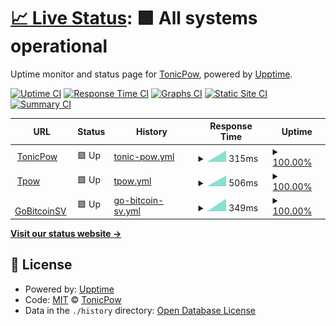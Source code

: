 # [📈 Live Status](https://status.tonicpow.com): <!--live status--> **🟩 All systems operational**

Uptime monitor and status page for [TonicPow](https://tonicpow.com), powered by [Upptime](https://github.com/upptime/upptime).

[![Uptime CI](https://github.com/tonicpow/status/workflows/Uptime%20CI/badge.svg)](https://github.com/tonicpow/status/actions?query=workflow%3A%22Uptime+CI%22)
[![Response Time CI](https://github.com/tonicpow/status/workflows/Response%20Time%20CI/badge.svg)](https://github.com/tonicpow/status/actions?query=workflow%3A%22Response+Time+CI%22)
[![Graphs CI](https://github.com/tonicpow/status/workflows/Graphs%20CI/badge.svg)](https://github.com/tonicpow/status/actions?query=workflow%3A%22Graphs+CI%22)
[![Static Site CI](https://github.com/tonicpow/status/workflows/Static%20Site%20CI/badge.svg)](https://github.com/tonicpow/status/actions?query=workflow%3A%22Static+Site+CI%22)
[![Summary CI](https://github.com/tonicpow/status/workflows/Summary%20CI/badge.svg)](https://github.com/tonicpow/status/actions?query=workflow%3A%22Summary+CI%22)

<!--start: status pages-->
<!-- This summary is generated by Upptime (https://github.com/upptime/upptime) -->
<!-- Do not edit this manually, your changes will be overwritten -->
<!-- prettier-ignore -->
| URL | Status | History | Response Time | Uptime |
| --- | ------ | ------- | ------------- | ------ |
| <img alt="" src="https://tonicpow.com/favicon-32x32.png" height="13"> [TonicPow](https://tonicpow.com) | 🟩 Up | [tonic-pow.yml](https://github.com/tonicpow/status/commits/HEAD/history/tonic-pow.yml) | <details><summary><img alt="Response time graph" src="./graphs/tonic-pow/response-time-week.png" height="20"> 315ms</summary><br><a href="https://status.tonicpow.com/history/tonic-pow"><img alt="Response time 315" src="https://img.shields.io/endpoint?url=https%3A%2F%2Fraw.githubusercontent.com%2Ftonicpow%2Fstatus%2FHEAD%2Fapi%2Ftonic-pow%2Fresponse-time.json"></a><br><a href="https://status.tonicpow.com/history/tonic-pow"><img alt="24-hour response time 315" src="https://img.shields.io/endpoint?url=https%3A%2F%2Fraw.githubusercontent.com%2Ftonicpow%2Fstatus%2FHEAD%2Fapi%2Ftonic-pow%2Fresponse-time-day.json"></a><br><a href="https://status.tonicpow.com/history/tonic-pow"><img alt="7-day response time 315" src="https://img.shields.io/endpoint?url=https%3A%2F%2Fraw.githubusercontent.com%2Ftonicpow%2Fstatus%2FHEAD%2Fapi%2Ftonic-pow%2Fresponse-time-week.json"></a><br><a href="https://status.tonicpow.com/history/tonic-pow"><img alt="30-day response time 315" src="https://img.shields.io/endpoint?url=https%3A%2F%2Fraw.githubusercontent.com%2Ftonicpow%2Fstatus%2FHEAD%2Fapi%2Ftonic-pow%2Fresponse-time-month.json"></a><br><a href="https://status.tonicpow.com/history/tonic-pow"><img alt="1-year response time 315" src="https://img.shields.io/endpoint?url=https%3A%2F%2Fraw.githubusercontent.com%2Ftonicpow%2Fstatus%2FHEAD%2Fapi%2Ftonic-pow%2Fresponse-time-year.json"></a></details> | <details><summary><a href="https://status.tonicpow.com/history/tonic-pow">100.00%</a></summary><a href="https://status.tonicpow.com/history/tonic-pow"><img alt="All-time uptime 100.00%" src="https://img.shields.io/endpoint?url=https%3A%2F%2Fraw.githubusercontent.com%2Ftonicpow%2Fstatus%2FHEAD%2Fapi%2Ftonic-pow%2Fuptime.json"></a><br><a href="https://status.tonicpow.com/history/tonic-pow"><img alt="24-hour uptime 100.00%" src="https://img.shields.io/endpoint?url=https%3A%2F%2Fraw.githubusercontent.com%2Ftonicpow%2Fstatus%2FHEAD%2Fapi%2Ftonic-pow%2Fuptime-day.json"></a><br><a href="https://status.tonicpow.com/history/tonic-pow"><img alt="7-day uptime 100.00%" src="https://img.shields.io/endpoint?url=https%3A%2F%2Fraw.githubusercontent.com%2Ftonicpow%2Fstatus%2FHEAD%2Fapi%2Ftonic-pow%2Fuptime-week.json"></a><br><a href="https://status.tonicpow.com/history/tonic-pow"><img alt="30-day uptime 100.00%" src="https://img.shields.io/endpoint?url=https%3A%2F%2Fraw.githubusercontent.com%2Ftonicpow%2Fstatus%2FHEAD%2Fapi%2Ftonic-pow%2Fuptime-month.json"></a><br><a href="https://status.tonicpow.com/history/tonic-pow"><img alt="1-year uptime 100.00%" src="https://img.shields.io/endpoint?url=https%3A%2F%2Fraw.githubusercontent.com%2Ftonicpow%2Fstatus%2FHEAD%2Fapi%2Ftonic-pow%2Fuptime-year.json"></a></details>
| <img alt="" src="https://tonicpow.com/favicon-32x32.png" height="13"> [Tpow](https://tpow.app) | 🟩 Up | [tpow.yml](https://github.com/tonicpow/status/commits/HEAD/history/tpow.yml) | <details><summary><img alt="Response time graph" src="./graphs/tpow/response-time-week.png" height="20"> 506ms</summary><br><a href="https://status.tonicpow.com/history/tpow"><img alt="Response time 506" src="https://img.shields.io/endpoint?url=https%3A%2F%2Fraw.githubusercontent.com%2Ftonicpow%2Fstatus%2FHEAD%2Fapi%2Ftpow%2Fresponse-time.json"></a><br><a href="https://status.tonicpow.com/history/tpow"><img alt="24-hour response time 506" src="https://img.shields.io/endpoint?url=https%3A%2F%2Fraw.githubusercontent.com%2Ftonicpow%2Fstatus%2FHEAD%2Fapi%2Ftpow%2Fresponse-time-day.json"></a><br><a href="https://status.tonicpow.com/history/tpow"><img alt="7-day response time 506" src="https://img.shields.io/endpoint?url=https%3A%2F%2Fraw.githubusercontent.com%2Ftonicpow%2Fstatus%2FHEAD%2Fapi%2Ftpow%2Fresponse-time-week.json"></a><br><a href="https://status.tonicpow.com/history/tpow"><img alt="30-day response time 506" src="https://img.shields.io/endpoint?url=https%3A%2F%2Fraw.githubusercontent.com%2Ftonicpow%2Fstatus%2FHEAD%2Fapi%2Ftpow%2Fresponse-time-month.json"></a><br><a href="https://status.tonicpow.com/history/tpow"><img alt="1-year response time 506" src="https://img.shields.io/endpoint?url=https%3A%2F%2Fraw.githubusercontent.com%2Ftonicpow%2Fstatus%2FHEAD%2Fapi%2Ftpow%2Fresponse-time-year.json"></a></details> | <details><summary><a href="https://status.tonicpow.com/history/tpow">100.00%</a></summary><a href="https://status.tonicpow.com/history/tpow"><img alt="All-time uptime 100.00%" src="https://img.shields.io/endpoint?url=https%3A%2F%2Fraw.githubusercontent.com%2Ftonicpow%2Fstatus%2FHEAD%2Fapi%2Ftpow%2Fuptime.json"></a><br><a href="https://status.tonicpow.com/history/tpow"><img alt="24-hour uptime 100.00%" src="https://img.shields.io/endpoint?url=https%3A%2F%2Fraw.githubusercontent.com%2Ftonicpow%2Fstatus%2FHEAD%2Fapi%2Ftpow%2Fuptime-day.json"></a><br><a href="https://status.tonicpow.com/history/tpow"><img alt="7-day uptime 100.00%" src="https://img.shields.io/endpoint?url=https%3A%2F%2Fraw.githubusercontent.com%2Ftonicpow%2Fstatus%2FHEAD%2Fapi%2Ftpow%2Fuptime-week.json"></a><br><a href="https://status.tonicpow.com/history/tpow"><img alt="30-day uptime 100.00%" src="https://img.shields.io/endpoint?url=https%3A%2F%2Fraw.githubusercontent.com%2Ftonicpow%2Fstatus%2FHEAD%2Fapi%2Ftpow%2Fuptime-month.json"></a><br><a href="https://status.tonicpow.com/history/tpow"><img alt="1-year uptime 100.00%" src="https://img.shields.io/endpoint?url=https%3A%2F%2Fraw.githubusercontent.com%2Ftonicpow%2Fstatus%2FHEAD%2Fapi%2Ftpow%2Fuptime-year.json"></a></details>
| <img alt="" src="https://gobitcoinsv.com/favicon.ico" height="13"> [GoBitcoinSV](https://gobitcoinsv.com) | 🟩 Up | [go-bitcoin-sv.yml](https://github.com/tonicpow/status/commits/HEAD/history/go-bitcoin-sv.yml) | <details><summary><img alt="Response time graph" src="./graphs/go-bitcoin-sv/response-time-week.png" height="20"> 349ms</summary><br><a href="https://status.tonicpow.com/history/go-bitcoin-sv"><img alt="Response time 349" src="https://img.shields.io/endpoint?url=https%3A%2F%2Fraw.githubusercontent.com%2Ftonicpow%2Fstatus%2FHEAD%2Fapi%2Fgo-bitcoin-sv%2Fresponse-time.json"></a><br><a href="https://status.tonicpow.com/history/go-bitcoin-sv"><img alt="24-hour response time 349" src="https://img.shields.io/endpoint?url=https%3A%2F%2Fraw.githubusercontent.com%2Ftonicpow%2Fstatus%2FHEAD%2Fapi%2Fgo-bitcoin-sv%2Fresponse-time-day.json"></a><br><a href="https://status.tonicpow.com/history/go-bitcoin-sv"><img alt="7-day response time 349" src="https://img.shields.io/endpoint?url=https%3A%2F%2Fraw.githubusercontent.com%2Ftonicpow%2Fstatus%2FHEAD%2Fapi%2Fgo-bitcoin-sv%2Fresponse-time-week.json"></a><br><a href="https://status.tonicpow.com/history/go-bitcoin-sv"><img alt="30-day response time 349" src="https://img.shields.io/endpoint?url=https%3A%2F%2Fraw.githubusercontent.com%2Ftonicpow%2Fstatus%2FHEAD%2Fapi%2Fgo-bitcoin-sv%2Fresponse-time-month.json"></a><br><a href="https://status.tonicpow.com/history/go-bitcoin-sv"><img alt="1-year response time 349" src="https://img.shields.io/endpoint?url=https%3A%2F%2Fraw.githubusercontent.com%2Ftonicpow%2Fstatus%2FHEAD%2Fapi%2Fgo-bitcoin-sv%2Fresponse-time-year.json"></a></details> | <details><summary><a href="https://status.tonicpow.com/history/go-bitcoin-sv">100.00%</a></summary><a href="https://status.tonicpow.com/history/go-bitcoin-sv"><img alt="All-time uptime 100.00%" src="https://img.shields.io/endpoint?url=https%3A%2F%2Fraw.githubusercontent.com%2Ftonicpow%2Fstatus%2FHEAD%2Fapi%2Fgo-bitcoin-sv%2Fuptime.json"></a><br><a href="https://status.tonicpow.com/history/go-bitcoin-sv"><img alt="24-hour uptime 100.00%" src="https://img.shields.io/endpoint?url=https%3A%2F%2Fraw.githubusercontent.com%2Ftonicpow%2Fstatus%2FHEAD%2Fapi%2Fgo-bitcoin-sv%2Fuptime-day.json"></a><br><a href="https://status.tonicpow.com/history/go-bitcoin-sv"><img alt="7-day uptime 100.00%" src="https://img.shields.io/endpoint?url=https%3A%2F%2Fraw.githubusercontent.com%2Ftonicpow%2Fstatus%2FHEAD%2Fapi%2Fgo-bitcoin-sv%2Fuptime-week.json"></a><br><a href="https://status.tonicpow.com/history/go-bitcoin-sv"><img alt="30-day uptime 100.00%" src="https://img.shields.io/endpoint?url=https%3A%2F%2Fraw.githubusercontent.com%2Ftonicpow%2Fstatus%2FHEAD%2Fapi%2Fgo-bitcoin-sv%2Fuptime-month.json"></a><br><a href="https://status.tonicpow.com/history/go-bitcoin-sv"><img alt="1-year uptime 100.00%" src="https://img.shields.io/endpoint?url=https%3A%2F%2Fraw.githubusercontent.com%2Ftonicpow%2Fstatus%2FHEAD%2Fapi%2Fgo-bitcoin-sv%2Fuptime-year.json"></a></details>

<!--end: status pages-->

[**Visit our status website →**](https://status.tonicpow.com)

## 📄 License

- Powered by: [Upptime](https://github.com/upptime/upptime)
- Code: [MIT](./LICENSE) © [TonicPow](https://tonicpow.com)
- Data in the `./history` directory: [Open Database License](https://opendatacommons.org/licenses/odbl/1-0/)
